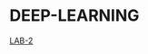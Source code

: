 # DEEP-LEARNING
[LAB-2](https://github.com/SHIVASHANKAR-KODURI/DEEP-LEARNING/blob/main/DL_LAB2.ipynb)
